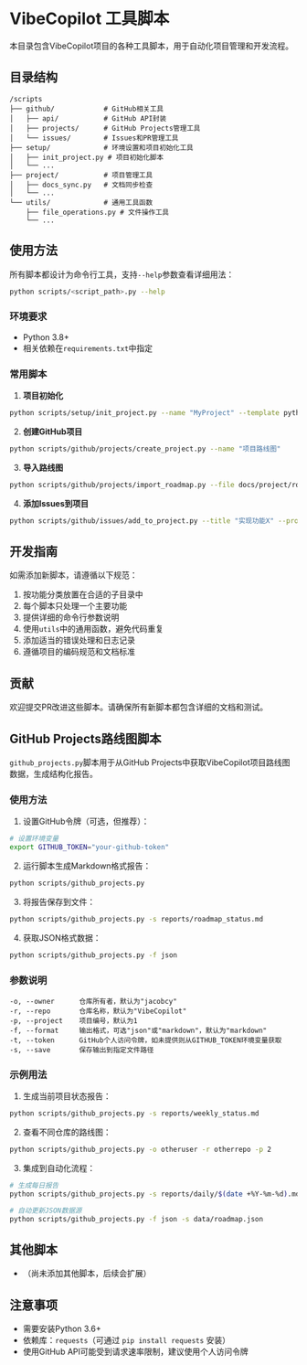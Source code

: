 # VibeCopilot 工具脚本

本目录包含VibeCopilot项目的各种工具脚本，用于自动化项目管理和开发流程。

## 目录结构

```
/scripts
├── github/            # GitHub相关工具
│   ├── api/           # GitHub API封装
│   ├── projects/      # GitHub Projects管理工具
│   └── issues/        # Issues和PR管理工具
├── setup/             # 环境设置和项目初始化工具
│   ├── init_project.py # 项目初始化脚本
│   └── ...
├── project/           # 项目管理工具
│   ├── docs_sync.py   # 文档同步检查
│   └── ...
└── utils/             # 通用工具函数
    ├── file_operations.py # 文件操作工具
    └── ...
```

## 使用方法

所有脚本都设计为命令行工具，支持`--help`参数查看详细用法：

```bash
python scripts/<script_path>.py --help
```

### 环境要求

- Python 3.8+
- 相关依赖在`requirements.txt`中指定

### 常用脚本

1. **项目初始化**
```bash
python scripts/setup/init_project.py --name "MyProject" --template python
```

2. **创建GitHub项目**
```bash
python scripts/github/projects/create_project.py --name "项目路线图"
```

3. **导入路线图**
```bash
python scripts/github/projects/import_roadmap.py --file docs/project/roadmap/development_roadmap.md
```

4. **添加Issues到项目**
```bash
python scripts/github/issues/add_to_project.py --title "实现功能X" --project-number 1
```

## 开发指南

如需添加新脚本，请遵循以下规范：

1. 按功能分类放置在合适的子目录中
2. 每个脚本只处理一个主要功能
3. 提供详细的命令行参数说明
4. 使用`utils`中的通用函数，避免代码重复
5. 添加适当的错误处理和日志记录
6. 遵循项目的编码规范和文档标准

## 贡献

欢迎提交PR改进这些脚本。请确保所有新脚本都包含详细的文档和测试。

## GitHub Projects路线图脚本

`github_projects.py`脚本用于从GitHub Projects中获取VibeCopilot项目路线图数据，生成结构化报告。

### 使用方法

1. 设置GitHub令牌（可选，但推荐）：

```bash
# 设置环境变量
export GITHUB_TOKEN="your-github-token"
```

2. 运行脚本生成Markdown格式报告：

```bash
python scripts/github_projects.py
```

3. 将报告保存到文件：

```bash
python scripts/github_projects.py -s reports/roadmap_status.md
```

4. 获取JSON格式数据：

```bash
python scripts/github_projects.py -f json
```

### 参数说明

```
-o, --owner      仓库所有者，默认为"jacobcy"
-r, --repo       仓库名称，默认为"VibeCopilot"
-p, --project    项目编号，默认为1
-f, --format     输出格式，可选"json"或"markdown"，默认为"markdown"
-t, --token      GitHub个人访问令牌，如未提供则从GITHUB_TOKEN环境变量获取
-s, --save       保存输出到指定文件路径
```

### 示例用法

1. 生成当前项目状态报告：

```bash
python scripts/github_projects.py -s reports/weekly_status.md
```

2. 查看不同仓库的路线图：

```bash
python scripts/github_projects.py -o otheruser -r otherrepo -p 2
```

3. 集成到自动化流程：

```bash
# 生成每日报告
python scripts/github_projects.py -s reports/daily/$(date +%Y-%m-%d).md

# 自动更新JSON数据源
python scripts/github_projects.py -f json -s data/roadmap.json
```

## 其他脚本

- （尚未添加其他脚本，后续会扩展）

## 注意事项

- 需要安装Python 3.6+
- 依赖库：`requests`（可通过 `pip install requests` 安装）
- 使用GitHub API可能受到请求速率限制，建议使用个人访问令牌
